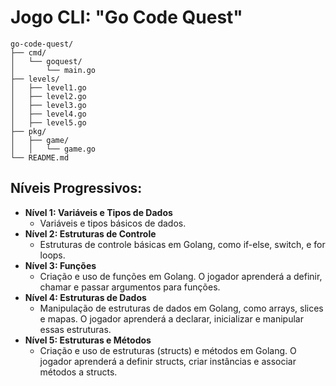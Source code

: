 # Jogo CLI: "Go Code Quest"

````plaintext
go-code-quest/
├── cmd/
│   └── goquest/
│       └── main.go
├── levels/
│   ├── level1.go
│   ├── level2.go
│   ├── level3.go
│   ├── level4.go
│   ├── level5.go
├── pkg/
│   ├── game/
│   │   └── game.go
└── README.md
````

## Níveis Progressivos:
- **Nível 1: Variáveis e Tipos de Dados**
  - Variáveis e tipos básicos de dados.
- **Nível 2: Estruturas de Controle**
  - Estruturas de controle básicas em Golang, como if-else, switch, e for loops.
- **Nível 3: Funções**
  - Criação e uso de funções em Golang. O jogador aprenderá a definir, chamar e passar argumentos para funções.
- **Nível 4: Estruturas de Dados**
  - Manipulação de estruturas de dados em Golang, como arrays, slices e mapas. O jogador aprenderá a declarar, inicializar e manipular essas estruturas.
- **Nível 5: Estruturas e Métodos**
  - Criação e uso de estruturas (structs) e métodos em Golang. O jogador aprenderá a definir structs, criar instâncias e associar métodos a structs.
